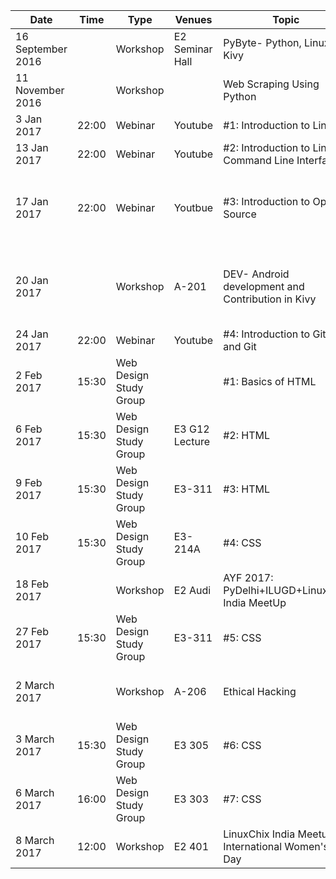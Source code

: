 **Date**|**Time**|**Type**|**Venues**|**Topic**|**Speaker**
-----|-----|-----|-----|-----|-----
16 September 2016| |Workshop|E2 Seminar Hall|PyByte- Python, Linux, Kivy| 
11 November 2016| |Workshop| |Web Scraping Using Python|Anuvrat Parashar
3 Jan 2017|22:00|Webinar|Youtube|#1:  Introduction to Linux|Anuvrat Parashar
13 Jan 2017|22:00|Webinar|Youtube|#2: Introduction to Linux Command Line Interface|Rohit Goyal
17 Jan 2017|22:00|Webinar|Youtbue|#3: Introduction to Open Source|Sanyam Khurana, Amit Kumar, Garvit Garg
20 Jan 2017| |Workshop|A-201|DEV- Android development and Contribution in Kivy|Akkshay Arora, Shivani Bhardwaj, Sahil Joseph
24 Jan 2017|22:00|Webinar|Youtube|#4: Introduction to Github and Git| 
2 Feb 2017|15:30|Web Design Study Group| |#1: Basics of HTML|Ayush Agarwal, Ajay Tripathi
6 Feb 2017|15:30|Web Design Study Group|E3 G12 Lecture|#2: HTML|Ayush Agarwal
9 Feb 2017|15:30|Web Design Study Group|E3-311|#3: HTML|Ayush Agarwa
10 Feb 2017|15:30|Web Design Study Group|E3-214A|#4: CSS|Ayush Agarwal
18 Feb 2017| |Workshop|E2 Audi|AYF 2017: PyDelhi+ILUGD+LinuxChix India MeetUp| 
27 Feb 2017|15:30|Web Design Study Group|E3-311|#5: CSS|Ayush Agarwal, Ajay Tripathi
2 March 2017| |Workshop|A-206|Ethical Hacking|Udit Gupta, Nakul Pammar
3 March 2017|15:30|Web Design Study Group|E3 305|#6: CSS|Ayush Agarwal
6 March 2017|16:00|Web Design Study Group|E3 303|#7: CSS|Ayush Agarwal
8 March 2017|12:00|Workshop|E2 401|LinuxChix India Meetup- International Women's Day|Shivani Bhardwaj
